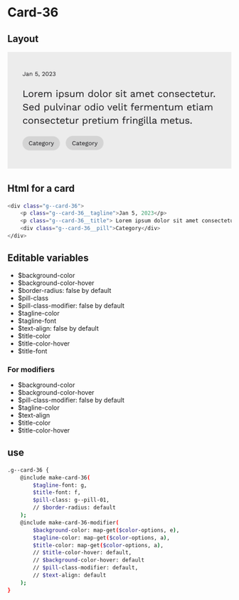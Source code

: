 # Card-36

## Layout

![alt text][card-36]

[card-36]: /src/img/global-components/card/card-36.png

## Html for a card

```sh
<div class="g--card-36">
    <p class="g--card-36__tagline">Jan 5, 2023</p>
    <p class="g--card-36__title"> Lorem ipsum dolor sit amet consectetur. Sed pulvinar odio velit fermentum etiam consectetur pretium fringilla metus.</p>
    <div class="g--card-36__pill">Category</div>
</div>
```

## Editable variables

- $background-color
- $background-color-hover
- $border-radius: false by default
- $pill-class
- $pill-class-modifier: false by default
- $tagline-color
- $tagline-font
- $text-align: false by default
- $title-color
- $title-color-hover
- $title-font

### For modifiers

- $background-color
- $background-color-hover
- $pill-class-modifier: false by default
- $tagline-color
- $text-align
- $title-color
- $title-color-hover

## use

```sh
.g--card-36 {
    @include make-card-36(
        $tagline-font: g,
        $title-font: f,
        $pill-class: g--pill-01,
        // $border-radius: default
    );
    @include make-card-36-modifier(
        $background-color: map-get($color-options, e),
        $tagline-color: map-get($color-options, a),
        $title-color: map-get($color-options, a),
        // $title-color-hover: default,
        // $background-color-hover: default
        // $pill-class-modifier: default,
        // $text-align: default
    );
}
```
